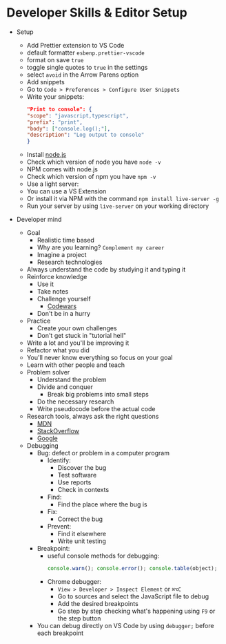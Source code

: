 # Developer Skills & Editor Setup

- Setup

  - Add Prettier extension to VS Code
  - default formatter `esbenp.prettier-vscode`
  - format on save `true`
  - toggle single quotes to `true` in the settings
  - select `avoid` in the Arrow Parens option
  - Add snippets
  - Go to `Code > Preferences > Configure User Snippets`
  - Write your snippets:
    ```JSON
    "Print to console": {
    "scope": "javascript,typescript",
    "prefix": "print",
    "body": ["console.log();"],
    "description": "Log output to console"
    }
    ```
  - Install [node.js](https://nodejs.org/en/)
  - Check which version of node you have `node -v`
  - NPM comes with node.js
  - Check which version of npm you have `npm -v`
  - Use a light server:
  - You can use a VS Extension
  - Or install it via NPM with the command `npm install live-server -g`
  - Run your server by using `live-server` on your working directory

- Developer mind
  - Goal
    - Realistic time based
    - Why are you learning? `Complement my career`
    - Imagine a project
    - Research technologies
  - Always understand the code by studying it and typing it
  - Reinforce knowledge
    - Use it
    - Take notes
    - Challenge yourself
      - [Codewars](https://www.codewars.com/)
    - Don't be in a hurry
  - Practice
    - Create your own challenges
    - Don't get stuck in "tutorial hell"
  - Write a lot and you'll be improving it
  - Refactor what you did
  - You'll never know everything so focus on your goal
  - Learn with other people and teach
  - Problem solver
    - Understand the problem
    - Divide and conquer
      - Break big problems into small steps
    - Do the necessary research
    - Write pseudocode before the actual code
  - Research tools, always ask the right questions
    - [MDN](https://developer.mozilla.org/en-US)
    - [StackOverflow](https://stackoverflow.com)
    - [Google](https://www.google.com)
  - Debugging
    - Bug: defect or problem in a computer program
      - Identify:
        - Discover the bug
        - Test software
        - Use reports
        - Check in contexts
      - Find:
        - Find the place where the bug is
      - Fix:
        - Correct the bug
      - Prevent:
        - Find it elsewhere
        - Write unit testing
    - Breakpoint:
      - useful console methods for debugging:
        ```JavaScript
        console.warn(); console.error(); console.table(object);
        ```
      - Chrome debugger:
        - `View > Developer > Inspect Element` or `⌘⌥C`
        - Go to sources and select the JavaScript file to debug
        - Add the desired breakpoints
        - Go step by step checking what's happening using `F9` or the step button
    - You can debug directly on VS Code by using `debugger;` before each breakpoint

